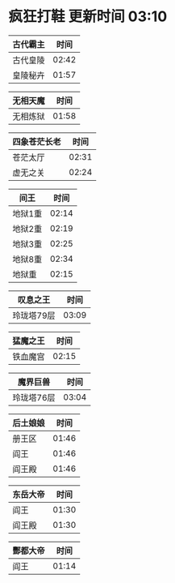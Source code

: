 # 疯狂打鞋 更新时间 03:10

| 古代霸主   | 时间    |
|--------|-------|
| 古代皇陵 | 02:42 |
| 皇陵秘卉 | 01:57 |

| 无相天魔   | 时间    |
|--------|-------|
| 无相炼狱 | 01:58 |

| 四象苍茫长老   | 时间    |
|--------|-------|
| 苍茫太厅 | 02:31 |
| 虚无之关 | 02:24 |

| 间王   | 时间    |
|--------|-------|
| 地狱1重 | 02:14 |
| 地狱2重 | 02:19 |
| 地狱3重 | 02:25 |
| 地狱8重 | 02:34 |
| 地狱重 | 02:15 |

| 叹息之王   | 时间    |
|--------|-------|
| 玲珑塔79层 | 03:09 |

| 猛魔之王   | 时间    |
|--------|-------|
| 铁血魔宫 | 02:15 |

| 魔界巨兽   | 时间    |
|--------|-------|
| 玲珑塔76层 | 03:04 |

| 后土娘娘   | 时间    |
|--------|-------|
| 册王区 | 01:46 |
| 阎王 | 01:46 |
| 阎王殿 | 01:46 |

| 东岳大帝   | 时间    |
|--------|-------|
| 阎王 | 01:30 |
| 阎王殿 | 01:30 |

| 酆都大帝   | 时间    |
|--------|-------|
| 阎王 | 01:14 |